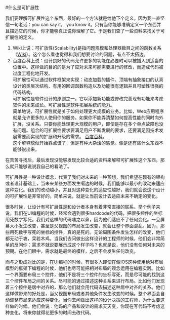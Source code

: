 #什么是可扩展性

我们要理解可扩展性这个东西，最好的一个方法就是给他下个定义。因为我一直坚信一句老话：you can say it， you know it。只有当你能够准确定义一个东西并且描述它的时候，你才能够真正说你理解了它。于是我们查了一些资料来找关于可扩展性的定义。

1. Wiki上说：可扩放性(Scalability)是指问题规模和处理器数目之间的函数关系（[Wiki](http://zh.wikipedia.org/wiki/%E5%8F%AF%E6%89%A9%E5%B1%95%E6%80%A7)）。这个怎么看也觉得和我们想要讨论的问题，有点不太搭边。
2. 百度百科上说：设计良好的代码允许更多的功能在必要时可以被插入到适当的位置中。这样做的目的的是为了应对未来可能需要进行的修改，而造成代码被过度工程化地开发。   
可扩展性可以通过软件框架来实现：动态加载的插件、顶端有抽象接口的认真设计的类层次结构、有用的回调函数构造以及功能很有逻辑并且可塑性很强的代码结构。  
可扩展性是软件设计的原则之一，它以添加新功能或修改完善现有功能来考虑软件的未来成长。可扩展性是软件拓展系统的能力。  
简单地说，可扩展性就是关于如何处理更大规模的业务。比如，Web应用程序就是允许更多的人使用你的服务。如果你不能弄清楚如何提高性能的同时向外扩展，没关系。只要你能处理更大规模的用户，即使是存在多个单点故障也没有问题。组合的可扩展性要求要满足用户不断发展的要求，还要满足因技术发展需要而实现的扩展和升级的需求。  [百度百科](http://baike.baidu.com/view/476360.htm)。  
这个解释貌似开始靠点谱了，但是有种大杂烩的感觉。像是还有些什么东西不能够说出来。

在苦苦寻找后，最后发现没能够发现比较合适的资料来解释可扩展性这个东西。那么就只能够说说我自己的看法了。

可扩展性是一种设计概念，代表了我们对未来的一种预想，我们希望在现有的架构或者设计基础上，当未来某些方面发生噶边的时候，我们能够以最小的改动来适应这种变化。我们的改动越小，并且对这种变化的适应性越好，我们就会说这个设计的可扩展性是非常好的。简单来说，就是让当前设计去适应未来不确定的变化。

很多时候，让设计有可扩展性是和设计者本身有着非常直接的联系。举个例子来说，我们在UI编程的时候，经常会遇到很多hardcode的代码，把很多控件的坐标用死数字写死。我们对这样的代码嗤之以鼻，因为他们适应不了任何变化。一旦屏幕大小发生改变，甚至是父视图的布局发生改变，就会让整个界面混乱。因为，那些用死数字写死的坐标的控件，真的是死的。无论周围条件发生怎样的改变，他们都无动于衷，呆若木鸡。当我们去问做出这样设计的工程师的时候，他们会非常简单的反问你：需求不就说要展示成这个样子吗？也就是说，他们没有任何对未来的预期。在他们眼中，需求就是最终的模样，之后不会发生任何改变。

而与之形成对比的是，在UI编程的时候，有很多人即使在像IOS这种使用绝对布局模型的框架下编程的时候，他们也尽可能把相对布局的观念运用在编程实践。比如一个界面要布局三个控件，他们不是将三个控件的坐标写死，而是尽可能的找到这三个控件布局之间的关系。尽可能的通过描述这种关系来进行布局。比如他们发现着三个控件是居中对齐的，那么他们就会用代码去描述这种居中对齐的关系。他们这样做带来的好处是，当父视图布局或者其他条件发生改变的时候。整个界面会自动调整布局来适应这种变化。当你去问做出这样的设计决策的工程师，为什么要这样做的时候。他们会说：他妈的产品和设计的需求天天变，你现在写代码不考虑这种变化，将来你就得花更多的时间去改代码。